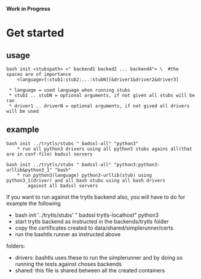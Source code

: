 **Work in Progress**

# Get started

## usage
```
bash init <stubspath> <" backend1 backed2 ... backend4"> \ 	#the spaces are of importance
	<language>[:stub1:stub2:...:stubN][&driver1&driver2&driver3]
	
 * language = used language when running stubs
 * stub1 .. stubN = optional arguments, if not given all stubs will be ran
 * driver1 .. driverN = optional arguments, if not gived all drivers will be used
```

## example

```
bash init ../trytls/stubs " badssl-all" "python3"
	* run all python3 drivers using all python3 stubs agains all(that are in conf-file) badssl servers
```
```
bash init ../trytls/stubs " badssl-all" "python3:python3-urllib&python3_1" "bash"
	* run python3(language) python3-urllib(stub) using python3_1(driver) and all bash stubs using all bash drivers
 		against all badssl servers
```
If you want to run against the trytls backend also, you will have to do for example the following

 * bash init '../trytls/stubs' " badssl trytls-localhost" python3
 * start trytls backend as instructed in the backends/trytls folder
 * copy the certificates created to data/shared/simplerunner/certs
 * run the bashtls runner as instructed above

folders:

 * drivers: bashtls uses these to run the simplerunner and by doing so running the tests against choses backends
 * shared: this file is shared between all the created containers
